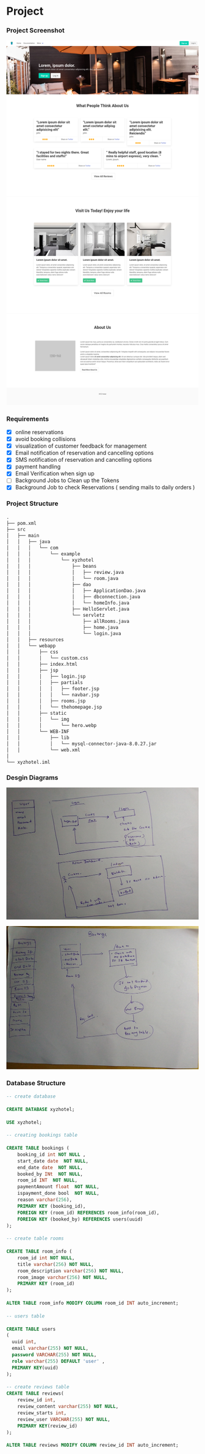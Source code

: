 # Project

### Project Screenshot

![homepage](content/img/projscreenshot.png)



### Requirements

- [x] online reservations
- [x] avoid booking collisions
- [x] visualization of customer feedback for management
- [x] Email notification of reservation and cancelling options
- [x] SMS notification of reservation and cancelling options
- [x] payment handling
- [x] Email Verification when sign up
- [ ] Background Jobs to Clean up the Tokens
- [x] Background Job to check Reservations ( sending mails to daily orders )

### Project Structure

```
.
├── pom.xml
├── src
│   ├── main
│   │   ├── java
│   │   │   └── com
│   │   │       └── example
│   │   │           └── xyzhotel
│   │   │               ├── beans
│   │   │               │   ├── review.java
│   │   │               │   └── room.java
│   │   │               ├── dao
│   │   │               │   ├── ApplicationDao.java
│   │   │               │   ├── dbconnection.java
│   │   │               │   └── homeInfo.java
│   │   │               ├── HelloServlet.java
│   │   │               └── servletz
│   │   │                   ├── allRooms.java
│   │   │                   ├── home.java
│   │   │                   └── login.java
│   │   ├── resources
│   │   └── webapp
│   │       ├── css
│   │       │   └── custom.css
│   │       ├── index.html
│   │       ├── jsp
│   │       │   ├── login.jsp
│   │       │   ├── partials
│   │       │   │   ├── footer.jsp
│   │       │   │   └── navbar.jsp
│   │       │   ├── rooms.jsp
│   │       │   └── thehomepage.jsp
│   │       ├── static
│   │       │   └── img
│   │       │       └── hero.webp
│   │       └── WEB-INF
│   │           ├── lib
│   │           │   └── mysql-connector-java-8.0.27.jar
│   │           └── web.xml
│
└── xyzhotel.iml
```

### Desgin Diagrams

![ArcoLinux_2021-11-17_17-15-26.png](content/img/ArcoLinux_2021-11-17_17-15-26.png)

![ArcoLinux_2021-11-17_17-16-04.png](content/img/ArcoLinux_2021-11-17_17-16-04.png)



### Database Structure

```sql
-- create database

CREATE DATABASE xyzhotel;

USE xyzhotel;

-- creating bookings table

CREATE TABLE bookings (
    booking_id int NOT NULL ,
    start_date date  NOT NULL,
    end_date date  NOT NULL,
    booked_by INt  NOT NULL,
    room_id INT  NOT NULL,
    paymentAmount float  NOT NULL,
    ispayment_done bool  NOT NULL,
    reason varchar(256),
    PRIMARY KEY (booking_id),
    FOREIGN KEY (room_id) REFERENCES room_info(room_id),
    FOREIGN KEY (booked_by) REFERENCES users(uuid)
);

-- create table rooms

CREATE TABLE room_info (
    room_id int NOT NULL,
    title varchar(256) NOT NULL,
    room_description varchar(256) NOT NULL,
    room_image varchar(256) NOT NULL,
    PRIMARY KEY (room_id)
);

ALTER TABLE room_info MODIFY COLUMN room_id INT auto_increment;

-- users table

CREATE TABLE users
(
  uuid int,
  email varchar(255) NOT NULL,
  password VARCHAR(255) NOT NULL,
  role varchar(255) DEFAULT 'user' ,
  PRIMARY KEY(uuid)
);

-- create reviews table
CREATE TABLE reviews(
    review_id int,  
    review_content varchar(255) NOT NULL, 
    review_starts int,
    review_user VARCHAR(255) NOT NULL,
    PRIMARY KEY(review_id) 
);

ALTER TABLE reviews MODIFY COLUMN review_id INT auto_increment;

```

